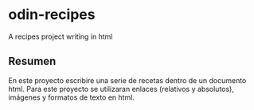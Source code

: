 # odin-recipes

A recipes project writing in html

## Resumen

En este proyecto escribire una serie de recetas dentro de un documento html. Para este proyecto se utilizaran enlaces (relativos y absolutos), imágenes y formatos de texto en html.

